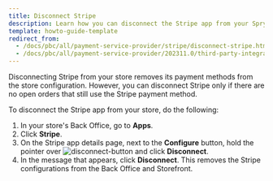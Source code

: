 ```yaml
---
title: Disconnect Stripe
description: Learn how you can disconnect the Stripe app from your Spryker shop
template: howto-guide-template
redirect_from:
  - /docs/pbc/all/payment-service-provider/stripe/disconnect-stripe.html
  - /docs/pbc/all/payment-service-provider/202311.0/third-party-integrations/stripe/integration-in-the-back-office/disconnect-stripe.html
---
```


Disconnecting Stripe from your store removes its payment methods from the store configuration. However, you can disconnect Stripe only if there are no open orders that still use the Stripe payment method.

To disconnect the Stripe app from your store, do the following:
1. In your store's Back Office, go to **Apps**.
2. Click **Stripe**.
3. On the Stripe app details page, next to the **Configure** button, hold the pointer over <span class="inline-img">![disconnect-button](https://spryker.s3.eu-central-1.amazonaws.com/docs/aop/user/apps/bazzarvoice/disconnect-button.png)</span> and click **Disconnect**.
4. In the message that appears, click **Disconnect**. This removes the Stripe configurations from the Back Office and Storefront.
